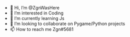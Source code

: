 - 👋 Hi, I’m @ZgnWasHere
- 👀 I’m interested in Coding
- 🌱 I’m currently learning Js
- 💞️ I’m looking to collaborate on Pygame/Python projects
- 📫 How to reach me Zgn#5681

<!---
ZgnWasHere/ZgnWasHere is a ✨ special ✨ repository because its `README.md` (this file) appears on your GitHub profile.
You can click the Preview link to take a look at your changes.
--->
